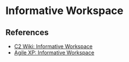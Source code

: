 # Informative Workspace

## References

* [C2 Wiki: Informative Workspace](https://c2.com/cgi/wiki?InformativeWorkspace)
* [Agile XP: Informative Workspace](http://agilexp.com/informativeworkspace/)
